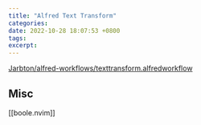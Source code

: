 ```yaml
---
title: "Alfred Text Transform"
categories: 
date: 2022-10-28 18:07:53 +0800
tags: 
excerpt: 
---
```


[Jarbton/alfred-workflows/texttransform.alfredworkflow](https://github.com/Jarbton/alfred-workflows)










## Misc

[[boole.nvim]]


